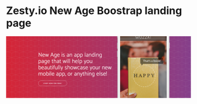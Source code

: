 # Zesty.io New Age Boostrap landing page
![Plate cover](https://github.com/ardeay/new-age-bootstrap-3-6/blob/master/cover.png?raw=true)
